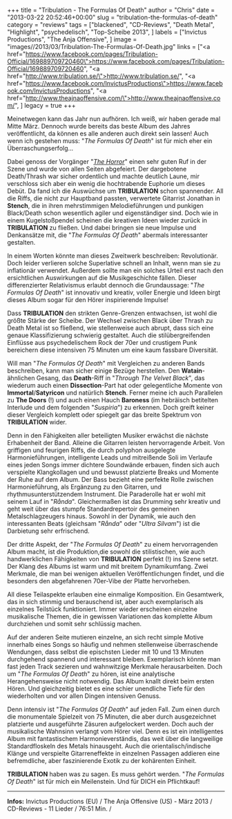 +++
title = "Tribulation - The Formulas Of Death"
author = "Chris"
date = "2013-03-22 20:52:46+00:00"
slug = "tribulation-the-formulas-of-death"
category = "reviews"
tags = ["blackened", "CD-Reviews", "Death Metal", "Highlight", "psychedelisch", "Top-Scheibe 2013", ]
labels = ["Invictus Productions", "The Anja Offensive", ]
image = "images//2013/03/Tribulation-The-Formulas-Of-Death.jpg"
links = ["<a href=\"https://www.facebook.com/pages/Tribulation-Official/169889709720460\">https://www.facebook.com/pages/Tribulation-Official/169889709720460</a>", "<a href=\"http://www.tribulation.se/\">http://www.tribulation.se/</a>", "<a href=\"https://www.facebook.com/InvictusProductions\">https://www.facebook.com/InvictusProductions</a>", "<a href=\"http://www.theajnaoffensive.com/\">http://www.theajnaoffensive.com/</a>", ]
legacy = true
+++



Meinetwegen kann das Jahr nun aufhören. Ich weiß, wir haben gerade mal Mitte März. Dennoch wurde bereits das beste Album des Jahres veröffentlicht, da können es alle anderen auch direkt sein lassen! Auch wenn ich gestehen muss: "_The Formulas Of Death_" ist für mich eher ein Überraschungserfolg...

Dabei genoss der Vorgänger "<a href="http://necroslaughter.de/2009/03/tribulation-the-horror/" title="Tribulation – The Horror">_The Horror_</a>" einen sehr guten Ruf in der Szene und wurde von allen Seiten abgefeiert. Der dargebotene Death/Thrash war sicher ordentlich und machte deutlich Laune, mir verschloss sich aber ein wenig die hochtrabende Euphorie um dieses Debüt. Da fand ich die Auswüchse um **TRIBULATION** schon spannender. All die Riffs, die nicht zur Hauptband passten, verwertete Gitarrist Jonathan in **Stench**, die in ihren mehrstimmigen Melodieführungen und punkigen Black/Death schon wesentlich agiler und eigenständiger sind. Doch wie in einem Kugelstoßpendel scheinen die kreativen Ideen wieder zurück in **TRIBULATION** zu fließen. Und dabei bringen sie neue Impulse und Denkansätze mit, die "_The Formulas Of Death_" abermals interessanter gestalten.

In einem Worten könnte man dieses Zweitwerk beschreiben: Revolutionär. Doch leider verlieren solche Superlative schnell an Inhalt, wenn man sie zu inflationär verwendet. Außerdem sollte man ein solches Urteil erst nach den ersichtlichen Auswirkungen auf die Musikgeschichte fällen. Dieser differenzierter Relativismus erlaubt dennoch die Grundaussage: "_The Formulas Of Death_" ist innovativ und kreativ, voller Energie und Ideen birgt dieses Album sogar für den Hörer inspirierende Impulse!

Dass **TRIBULATION** den strikten Genre-Grenzen entwachsen, ist wohl die größte Stärke der Scheibe. Der Wechsel zwischen Black über Thrash zu Death Metal ist so fließend, wie stellenweise auch abrupt, dass sich eine genaue Klassifizierung schwierig gestaltet. Auch die stilübergreifenden Einflüsse aus psychedelischem Rock der 70er und crustigem Punk bereichern diese intensiven 75 Minuten um eine kaum fassbare Diversität.

Will man "_The Formulas Of Death_" mit Vergleichen zu anderen Bands beschreiben, kann man sicher einige Bezüge herstellen. Den **Watain**-ähnlichen Gesang, das **Death**-Riff in "_Through The Velvet Black_", das wiederum auch einen **Dissection**-Part hat oder gelegentliche Momente von **Immortal**/**Satyricon** und natürlich **Stench**. Ferner meine ich auch Parallelen zu **The Doors** (!) und auch einen Hauch **Baroness** (im hebräisch betitelten Interlude und dem folgenden "_Suspiria_") zu erkennen. Doch greift keiner dieser Vergleich komplett oder spiegelt gar das breite Spektrum von **TRIBULATION** wider.

Denn in den Fähigkeiten aller beteiligten Musiker erwächst die nächste Erhabenheit der Band. Alleine die Gitarren leisten hervorragende Arbeit. Von griffigen und feurigen Riffs, die durch polyphon ausgelegte Harmonieführungen, intelligente Leads und mitreißende Soli im Verlaufe eines jeden Songs immer dichtere Soundwände erbauen, finden sich auch verspielte Klangkollagen und und bewusst platzierte Breaks und Momente der Ruhe auf dem Album. Der Bass bezieht eine perfekte Rolle zwischen Harmonieführung, als Ergänzung zu den Gitarren, und rhythmusunterstützendem Instrument. Die Paraderolle hat er wohl mit seinem Lauf in "_Rånda_".
Gleichermaßen ist das Drumming sehr kreativ und geht weit über das stumpfe Standardrepertoir des gemeinen Metalschlagzeugers hinaus. Sowohl in der Dynamik, wie auch den interessanten Beats (gleichsam "_Rånda_" oder "_Ultra Silvam_") ist die Darbietung sehr erfrischend.

Der dritte Aspekt, der "_The Formulas Of Death_" zu einem hervorragenden Album macht, ist die Produktion,die sowohl die stilistischen, wie auch handwerklichen Fähigkeiten von **TRIBULATION** perfekt (!) ins Szene setzt. Der Klang des Albums ist warm und mit breitem Dynamikumfang. Zwei Merkmale, die man bei wenigen aktuellen Veröffentlichungen findet, und die besonders den abgefahrenen 70er-Vibe der Platte hervorheben.

All diese Teilaspekte erlauben eine einmalige Komposition. Ein Gesamtwerk, das in sich stimmig und berauschend ist, aber auch exemplarisch als einzelnes Teilstück funktioniert. Immer wieder erscheinen einzelne musikalische Themen, die in gewissen Variationen das komplette Album durchziehen und somit sehr schlüssig machen.

Auf der anderen Seite mutieren einzelne, an sich recht simple Motive innerhalb eines Songs so häufig und nehmen stellenweise überraschende Wendungen, dass selbst die epischsten Lieder mit 10 und 13 Minuten durchgehend spannend und interessant bleiben. Exemplarisch könnte man fast jeden Track sezieren und wahnwitzige Merkmale herausarbeiten. Doch um "_The Formulas Of Death_" zu hören, ist eine analytische Herangehensweise nicht notwendig. Das Album knallt direkt beim ersten Hören. Und gleichzeitig bietet es eine schier unendliche Tiefe für den wiederholten und vor allen Dingen intensiven Genuss.

Denn intensiv ist "_The Formulas Of Death_" auf jeden Fall. Zum einen durch die monumentale Spielzeit von 75 Minuten, die aber durch ausgezeichnet platzierte und ausgeführte Zäsuren aufgelockert werden. Doch auch der musikalische Wahnsinn verlangt vom Hörer viel. Denn es ist ein intelligentes Album mit fantastischem Harmonieverständis, das weit über die langweilige Standardfloskeln des Metals hinausgeht.  Auch die orientalisch/indische Klänge und verspielte Gitarreneffekte in einzelnen Passagen addieren eine befremdliche, aber faszinierende Exotik zu der kohärenten Einheit.

**TRIBULATION** haben was zu sagen. Es muss gehört werden. "_The Formulas Of Death_" ist für mich ein Meilenstein. Und für DICH ein Pflichtkauf!



---
**Infos:**
Invictus Productions (EU) / The Anja Offensive (US) - März 2013 / 
CD-Reviews - 11 Lieder / 76:51 Min. / 
